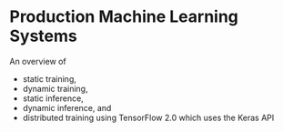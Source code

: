 # Production Machine Learning Systems



An overview of 

- static training, 
- dynamic training, 
- static inference, 
- dynamic inference, and 
- distributed training using TensorFlow 2.0 which uses the Keras API
